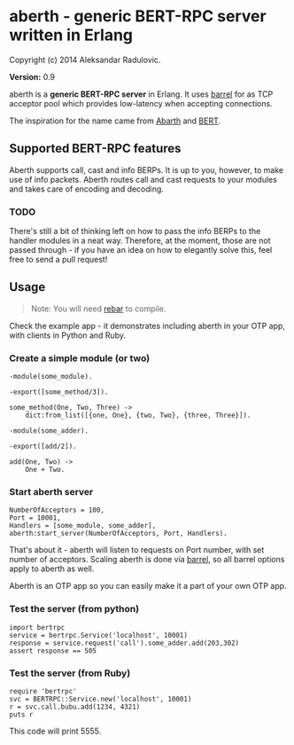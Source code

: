 # aberth - generic BERT-RPC server written in Erlang

Copyright (c) 2014 Aleksandar Radulovic.

__Version:__ 0.9


aberth is a **generic BERT-RPC server** in Erlang. It uses
[barrel](https://github.com/benoitc/barrel) for as TCP acceptor pool
which provides low-latency when accepting connections.

The inspiration for the name came from [Abarth](http://en.wikipedia.org/wiki/Abarth) and [BERT](http://bert-rpc.org/).

## Supported BERT-RPC features

Aberth supports call, cast and info BERPs. It is up to you, however, to make use of info packets. Aberth routes call and cast requests to your modules and takes care of encoding and decoding.

### TODO

There's still a bit of thinking left on how to pass the info BERPs to the handler modules in a neat way.
Therefore, at the moment, those are not passed through - if you have an idea on how to elegantly solve this,
feel free to send a pull request!

## Usage

> Note: You will need [rebar](https://github.com/rebar/rebar) to compile.

Check the example app - it demonstrates including aberth in your OTP app, with clients in Python and Ruby.

### Create a simple module (or two)

```
-module(some_module).

-export([some_method/3]).

some_method(One, Two, Three) ->
	dict:from_list([{one, One}, {two, Two}, {three, Three}]).
```

```
-module(some_adder).

-export([add/2]).

add(One, Two) ->
	One + Two.
```

### Start aberth server

```
NumberOfAcceptors = 100,
Port = 10001,
Handlers = [some_module, some_adder],
aberth:start_server(NumberOfAcceptors, Port, Handlers).
```

That's about it - aberth will listen to requests on Port number, with set number of acceptors. Scaling aberth is done via [barrel](https://github.com/benoitc/barrel), so all barrel options apply to aberth as well.

Aberth is an OTP app so you can easily make it a part of your own OTP app.

### Test the server (from python)

```
import bertrpc
service = bertrpc.Service('localhost', 10001)
response = service.request('call').some_adder.add(203,302)
assert response == 505
```

### Test the server (from Ruby)

```
require 'bertrpc'
svc = BERTRPC::Service.new('localhost', 10001)
r = svc.call.bubu.add(1234, 4321)
puts r
```

This code will print 5555.
